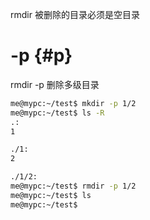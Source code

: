 rmdir 被删除的目录必须是空目录


# -p {#p}
rmdir -p 删除多级目录
```bash
me@mypc:~/test$ mkdir -p 1/2
me@mypc:~/test$ ls -R
.:
1

./1:
2

./1/2:
me@mypc:~/test$ rmdir -p 1/2
me@mypc:~/test$ ls
me@mypc:~/test$ 
```
